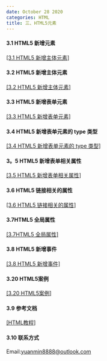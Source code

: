 ```yaml
---
date: October 28 2020
categories: HTML
title: 三、HTML5元素
---
```


#### 3.1 HTML5 新增元素

[[3.1 HTML5 新增主体元素]](https://web-dolphin.github.io/2020/10/28/HTML/HTML%20Tags/%E4%B8%89%E3%80%81HTML5%E5%85%83%E7%B4%A0/3.1%20HTML5%E6%96%B0%E5%A2%9E%E5%85%83%E7%B4%A0/)

#### 3.2 HTML5 新增主体元素

[[3.2 HTML5 新增主体元素]](https://web-dolphin.github.io/2020/10/28/HTML/HTML%20Tags/%E4%B8%89%E3%80%81HTML5%E5%85%83%E7%B4%A0/3.2%20HTML5%E6%96%B0%E5%A2%9E%E4%B8%BB%E4%BD%93%E5%85%83%E7%B4%A0/)

#### 3.3 HTML5 新增表单元素

[[3.3 HTML5 新增表单元素]](https://web-dolphin.github.io/2020/10/28/HTML/HTML%20Tags/%E4%B8%89%E3%80%81HTML5%E5%85%83%E7%B4%A0/3.3%20HTML5%20%E6%96%B0%E5%A2%9E%E8%A1%A8%E5%8D%95%E5%85%83%E7%B4%A0/)

#### 3.4 HTML5 新增表单元素的 type 类型

[[3.4 HTML5 新增表单元素的 type 类型]](https://web-dolphin.github.io/2020/10/28/HTML/HTML%20Tags/%E4%B8%89%E3%80%81HTML5%E5%85%83%E7%B4%A0/3.4%20HTML5%20%E6%96%B0%E5%A2%9E%E8%A1%A8%E5%8D%95%E5%85%83%E7%B4%A0%E7%9A%84%20type%20%E7%B1%BB%E5%9E%8B/93%BE%E6%8E%A5%E7%9B%B8%E5%85%B3%E7%9A%84%E5%B1%9E%E6%80%A7/)

#### 3。5 HTML5 新增表单相关属性

[[3.5 HTML5 新增表单相关属性]](https://web-dolphin.github.io/2020/10/28/HTML/HTML%20Tags/%E4%B8%89%E3%80%81HTML5%E5%85%83%E7%B4%A0/3.5%20HTML5%20%E6%96%B0%E5%A2%9E%E8%A1%A8%E5%8D%95%E7%9B%B8%E5%85%B3%E5%B1%9E%E6%80%A7/)

#### 3.6 HTML5 链接相关的属性

[[3.6 HTML5 链接相关的属性]](https://web-dolphin.github.io/2020/10/28/HTML/HTML%20Tags/%E4%B8%89%E3%80%81HTML5%E5%85%83%E7%B4%A0/3.5%20HTML5%20%E6%96%B0%E5%A2%9E%E8%A1%A8%E5%8D%95%E7%9B%B8%E5%85%B3%E5%B1%9E%E6%80%A7/)

#### 3.7HTML5 全局属性

[[3.7HTML5 全局属性]](https://web-dolphin.github.io/2020/10/28/HTML/HTML%20Tags/%E4%B8%89%E3%80%81HTML5%E5%85%83%E7%B4%A0/3.7%20HTML5%20%E5%85%A8%E5%B1%80%E5%B1%9E%E6%80%A7/)

#### 3.8 HTML5 新增事件

[[3.8 HTML5 新增事件]](https://web-dolphin.github.io/2020/10/28/HTML/HTML%20Tags/%E4%B8%89%E3%80%81HTML5%E5%85%83%E7%B4%A0/3.8%20HTML5%20%E6%96%B0%E5%A2%9E%E4%BA%8B%E4%BB%B6/)

#### 3.20 HTML5案例

[[3.20 HTML5案例]](https://web-dolphin.github.io/2020/10/28/HTML/HTML%20Tags/%E4%B8%89%E3%80%81HTML5%E5%85%83%E7%B4%A0/3.20%20HTML5%E5%85%83%E7%B4%A0%E6%A1%88%E4%BE%8B/)

#### 3.9 参考文档

[[HTML教程]](https://web-dolphin.github.io/2020/10/28/HTML/Tutorial/HTML%E6%95%99%E7%A8%8B/)

#### 3.10 联系方式

Email:yuanmin8888@outlook.com
